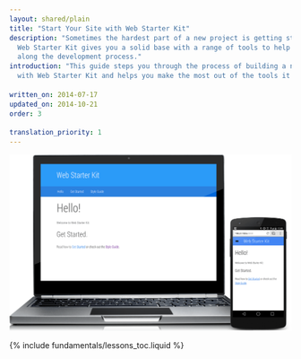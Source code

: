 ```yaml
---
layout: shared/plain
title: "Start Your Site with Web Starter Kit"
description: "Sometimes the hardest part of a new project is getting started.
  Web Starter Kit gives you a solid base with a range of tools to help you
  along the development process."
introduction: "This guide steps you through the process of building a new site
  with Web Starter Kit and helps you make the most out of the tools it supplies."

written_on: 2014-07-17
updated_on: 2014-10-21
order: 3

translation_priority: 1
---
```


<img src="images/wsk-on-pixel-n5.png">

{% include fundamentals/lessons_toc.liquid %}
